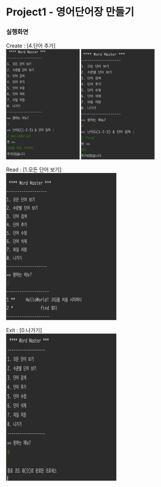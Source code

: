 # Project1 - 영어단어장 만들기

### 실행화면
Create :  [4.단어 추가] <br>
<img src="./screenshot/create1.png" width="200" height="300"/>
<img src="./screenshot/create2.png" width="200" height="300"/>

Read :  [1.모든 단어 보기] <br>
<img src="./screenshot/read.png" width="300" height="400"/>

Exit :  [0.나가기] <br>
<img src="./screenshot/exit.png" width="300" height="400"/>

